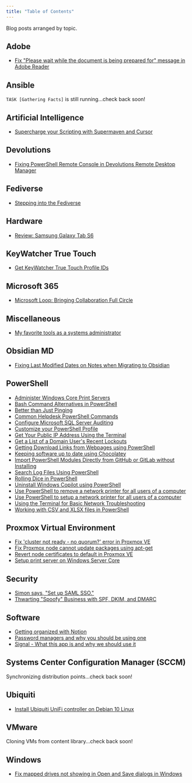 ```yaml
---
title: "Table of Contents"
---
```

Blog posts arranged by topic.

## Adobe
- [Fix "Please wait while the document is being prepared for" message in Adobe Reader](published/2021/fix_please_wait_while_the_document_is_being_prepared_for_message_in_adobe_reader.md) 
## Ansible
`TASK [Gathering Facts]` is still running...check back soon!
## Artificial Intelligence
- [Supercharge your Scripting with Supermaven and Cursor](published/2024/supercharging-your-scripting-supermaven-cursor.md)
## Devolutions
- [Fixing PowerShell Remote Console in Devolutions Remote Desktop Manager](published/2023/fixing_powershell_remote_console_in_devolutions_rdm.md)
## Fediverse
- [Stepping into the Fediverse](/published/2023/stepping_into_the_fediverse)
## Hardware
- [Review: Samsung Galaxy Tab S6](published/2020/review_samsung_galaxy_tab_s6.md)
## KeyWatcher True Touch
- [Get KeyWatcher True Touch Profile IDs](published/2023/get_kw_truetouch_profile_ids.md)
## Microsoft 365
- [Microsoft Loop: Bringing Collaboration Full Circle](published/2024/microsoft_loop_bringing_collaboration_full_circle.md)
## Miscellaneous
- [My favorite tools as a systems administrator](/published/2023/my_favorite_tools_as_a_systems_administrator)
## Obsidian MD
- [Fixing Last Modified Dates on Notes when Migrating to Obsidian](published/2023/fix_last_modified_dates_on_notes_when_migrating_to_obsidian.md)
## PowerShell
- [Administer Windows Core Print Servers](/published/2023/administer_windows_core_print_servers.md)
- [Bash Command Alternatives in PowerShell](published/2023/bash_command_alternatives_in_powershell.md)
- [Better than Just Pinging](published/2023/better_than_just_pinging.md)
- [Common Helpdesk PowerShell Commands](published/2023/common_helpdesk_powershell_commands.md)
- [Configure Microsoft SQL Server Auditing](published/2023/configure_mssql_server_auditing.md)
- [Customize your PowerShell Profile](published/2023/customize_your_powershell_profile.md)
- [Get Your Public IP Address Using the Terminal](published/2023/get_your_public_ip_address_using_terminal.md)
- [Get a List of a Domain User's Recent Lockouts](published/2023/get_domain_user_lockouts.md)
- [Getting Download Links from Webpages using PowerShell](published/2023/getting_download_links_from_webpages.md)
- [Keeping software up to date using Chocolatey](/published/2020/keeping_software_up_to_date_using_chocolatey.md)
- [Import PowerShell Modules Directly from GitHub or GitLab without Installing](/published/2025/import-powershell-modules-directly-from-web.md)
- [Search Log Files Using PowerShell](/published/2023/search_log_files_using_powershell.md)
- [Rolling Dice in PowerShell](/published/2025/rolling-dice-in-powershell.md)
- [Uninstall Windows Copilot using PowerShell](/published/2025/uninstall-windows-copilot.md)
- [Use PowerShell to remove a network printer for all users of a computer](/published/2020/powershell_remove_net_printer_for_all_users.md) 
- [Use PowerShell to setup a network printer for all users of a computer](/published/2020/powershell_setup_net_printer_for_all_users.md)
- [Using the Terminal for Basic Network Troubleshooting](published/2023/using_terminal_for_basic_network_troubleshooting.md)
- [Working with CSV and XLSX files in PowerShell](published/2023/work_with_csv_xlsx_in_powershell.md)
## Proxmox Virtual Environment
- [Fix 'cluster not ready - no quorum?' error in Proxmox VE](/published/2022/fix_cluster_not_ready_no_quorum_in_proxmox.md)
- [Fix Proxmox node cannot update packages using apt-get](/published/2022/fix_proxmox_node_cannot_update_packages_via_apt-get.md)
- [Revert node certificates to default in Proxmox VE](/published/2021/revert_node_certificates_to_default_in_proxmox_ve.md)
- [Setup print server on Windows Server Core](/published/2022/setup_print_server_on_windows_server_core.md)
## Security
- [Simon says, "Set up SAML SSO."](/published/2024/simon-says-setup-saml-sso.md)
- [Thwarting "Spoofy" Business with SPF, DKIM, and DMARC](published/2024/thwarting-spoofy-business-with-spf-dkim-dmarc.md)
## Software
- [Getting organized with Notion](/published/2022/getting_organized_with_notion.md)
- [Password managers and why you should be using one](published/2021/password_managers_and_why_you_should_be_using_one.md) 
- [Signal - What this app is and why we should use it](published/2023/signal_what_this_app_is_and_why_we_should_use_it.md) 
## Systems Center Configuration Manager (SCCM)
Synchronizing distribution points...check back soon!
## Ubiquiti
- [Install Ubiquiti UniFi controller on Debian 10 Linux](/published/2021/install_ubiquiti_unifi_controller_on_debian_10_linux.md)
## VMware
Cloning VMs from content library...check back soon!
## Windows
- [Fix mapped drives not showing in Open and Save dialogs in Windows](/published/2021/fix_mapped_drives_not_showing_in_dialogues.md) 


